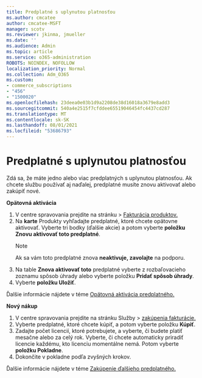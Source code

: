 ```yaml
---
title: Predplatné s uplynutou platnosťou
ms.author: cmcatee
author: cmcatee-MSFT
manager: scotv
ms.reviewer: jkinma, jmueller
ms.date: ''
ms.audience: Admin
ms.topic: article
ms.service: o365-administration
ROBOTS: NOINDEX, NOFOLLOW
localization_priority: Normal
ms.collection: Adm_O365
ms.custom:
- commerce_subscriptions
- "456"
- "1500020"
ms.openlocfilehash: 23deea0e03b1d9a2208de38d16018a3679e8add3
ms.sourcegitcommit: 540a4e2515f7cfddee65519046454fc4437cd287
ms.translationtype: MT
ms.contentlocale: sk-SK
ms.lasthandoff: 08/01/2021
ms.locfileid: "53686793"
---
```

# <a name="expired-subscription"></a>Predplatné s uplynutou platnosťou

Zdá sa, že máte jedno alebo viac predplatných s uplynutou platnosťou. Ak chcete službu používať aj naďalej, predplatné musíte znovu aktivovať alebo zakúpiť nové.
  
**Opätovná aktivácia**
  
1. V centre spravovania prejdite  na stránku \> [Fakturácia produktov.](https://go.microsoft.com/fwlink/p/?linkid=842054)
2. Na **karte** Produkty vyhľadajte predplatné, ktoré chcete opätovne aktivovať. Vyberte tri bodky (ďalšie akcie) a potom vyberte **položku Znovu aktivovať toto predplatné**.
    > [!NOTE]
    > Ak sa vám toto predplatné znova **neaktivuje, zavolajte** na podporu.
3. Na table **Znova aktivovať toto** predplatné vyberte z rozbaľovacieho zoznamu spôsob úhrady alebo vyberte položku **Pridať spôsob úhrady**.
4. Vyberte **položku Uložiť**.

Ďalšie informácie nájdete v téme [Opätovná aktivácia predplatného.](/microsoft-365/commerce/subscriptions/reactivate-your-subscription)

**Nový nákup**
  
1. V centre spravovania prejdite  na stránku Služby \> [zakúpenia fakturácie.](https://go.microsoft.com/fwlink/p/?linkid=868433)
2. Vyberte predplatné, ktoré chcete kúpiť, a potom vyberte položku **Kúpiť**.
3. Zadajte počet licencií, ktoré potrebujete, a vyberte, či budete platiť mesačne alebo za celý rok. Vyberte, či chcete automaticky priradiť licencie každému, kto licenciu momentálne nemá. Potom vyberte **položku Pokladne**.
4. Dokončite v pokladne podľa zvyšných krokov.

Ďalšie informácie nájdete v téme [Zakúpenie ďalšieho predplatného.](/microsoft-365/commerce/buy-another-subscription)